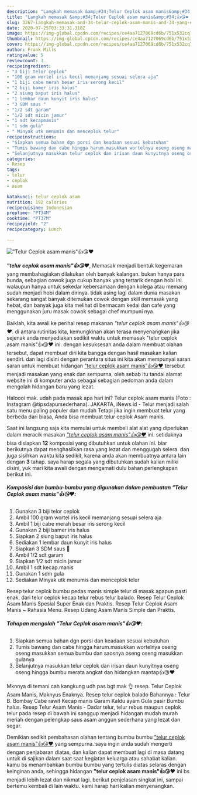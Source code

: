 ```yaml
---
description: "Langkah memasak &amp;#34;Telur Ceplok asam manis&amp;#34;👍😘❤️ yang enak"
title: "Langkah memasak &amp;#34;Telur Ceplok asam manis&amp;#34;👍😘❤️ yang enak"
slug: 3267-langkah-memasak-and-34-telur-ceplok-asam-manis-and-34-yang-enak
date: 2020-07-25T03:33:31.318Z
image: https://img-global.cpcdn.com/recipes/ce4aa7127069cd6b/751x532cq70/telur-ceplok-asam-manis👍😘❤️-foto-resep-utama.jpg
thumbnail: https://img-global.cpcdn.com/recipes/ce4aa7127069cd6b/751x532cq70/telur-ceplok-asam-manis👍😘❤️-foto-resep-utama.jpg
cover: https://img-global.cpcdn.com/recipes/ce4aa7127069cd6b/751x532cq70/telur-ceplok-asam-manis👍😘❤️-foto-resep-utama.jpg
author: Frank Mills
ratingvalue: 5
reviewcount: 3
recipeingredient:
- "3 biji telor ceplok"
- "100 gram wortel iris kecil memanjang sesuai selera aja"
- "1 biji cabe merah besar iris serong kecil"
- "2 biji bamer iris halus"
- "2 siung baput iris halus"
- "1 lembar daun kunyit iris halus"
- "3 SDM saus "
- "1/2 sdt garam"
- "1/2 sdt micin jamur"
- "1 sdt kecapmanis"
- "1 sdm gula"
- " Minyak utk menumis dan menceplok telur"
recipeinstructions:
- "Siapkan semua bahan dgn porsi dan keadaan sesuai kebutuhan"
- "Tumis bawang dan cabe hingga harum.masukkan wortelnya oseng oseng masukkan semua bumbu dan saosnya oseng oseng masukkan gulanya"
- "Selanjutnya masukkan telur ceplok dan irisan daun kunyitnya oseng oseng hingga bumbu merata angkat dan hidangkan mantap👍😘❤️"
categories:
- Resep
tags:
- telur
- ceplok
- asam

katakunci: telur ceplok asam 
nutrition: 192 calories
recipecuisine: Indonesian
preptime: "PT34M"
cooktime: "PT37M"
recipeyield: "2"
recipecategory: Lunch

---
```



![&#34;Telur Ceplok asam manis&#34;👍😘❤️](https://img-global.cpcdn.com/recipes/ce4aa7127069cd6b/751x532cq70/telur-ceplok-asam-manis👍😘❤️-foto-resep-utama.jpg)

<b><i>&#34;telur ceplok asam manis&#34;👍😘❤️</i></b>, Memasak menjadi bentuk kegemaran yang membahagiakan dilakukan oleh banyak kalangan. bukan hanya para bunda, sebagian cowok juga cukup banyak yang tertarik dengan hobi ini. walaupun hanya untuk sekedar kebersamaan dengan kolega atau memang sudah menjadi hobi dalam dirinya. tidak asing lagi dalam dunia masakan sekarang sangat banyak ditemukan cowok dengan skill memasak yang hebat, dan banyak juga kita melihat di bermacam kedai dan cafe yang menggunakan juru masak cowok sebagai chef mumpuni nya.

Baiklah, kita awali ke perihal resep makanan <i>&#34;telur ceplok asam manis&#34;👍😘❤️</i>. di antara rutinitas kita, kemungkinan akan terasa menyenangkan jika sejenak anda menyediakan sedikit waktu untuk memasak &#34;telur ceplok asam manis&#34;👍😘❤️ ini. dengan kesuksesan anda dalam membuat olahan tersebut, dapat membuat diri kita bangga dengan hasil masakan kalian sendiri. dan lagi disini dengan perantara situs ini kita akan mempunyai saran saran untuk membuat hidangan <u>&#34;telur ceplok asam manis&#34;👍😘❤️</u> tersebut menjadi masakan yang enak dan sempurna, oleh sebab itu tandai alamat website ini di komputer anda sebagai sebagian pedoman anda dalam mengolah hidangan baru yang lezat.

Haloooi mak. udah pada masak apa hari ini? Telur ceplok asam manis (Foto : Instagram @tipsdapursederhana). JAKARTA, iNews.id - Telur menjadi salah satu menu paling populer dan mudah Tetapi jika ingin membuat telur yang berbeda dari biasa, Anda bisa membuat telur ceplok Asam manis.


Saat ini langsung saja kita memulai untuk membeli alat alat yang diperlukan dalam meracik masakan <u><i>&#34;telur ceplok asam manis&#34;👍😘❤️</i></u> ini. setidaknya bisa disiapkan <b>12</b> komposisi yang dibutuhkan untuk olahan ini. biar berikutnya dapat menghasilkan rasa yang lezat dan menggugah selera. dan juga sisihkan waktu kita sedikit, karena anda akan membuatnya antara lain dengan <b>3</b> tahap. saya harap segala yang dibutuhkan sudah kalian miliki disini, yuk mari kita awali dengan mengamati dulu bahan perlengkapan berikut ini.

<!--inarticleads1-->

##### Komposisi dan bumbu-bumbu yang digunakan dalam pembuatan &#34;Telur Ceplok asam manis&#34;👍😘❤️:

1. Gunakan 3 biji telor ceplok
1. Ambil 100 gram wortel iris kecil memanjang sesuai selera aja
1. Ambil 1 biji cabe merah besar iris serong kecil
1. Gunakan 2 biji bamer iris halus
1. Siapkan 2 siung baput iris halus
1. Sediakan 1 lembar daun kunyit iris halus
1. Siapkan 3 SDM saus 🍅
1. Ambil 1/2 sdt garam
1. Siapkan 1/2 sdt micin jamur
1. Ambil 1 sdt kecap.manis
1. Gunakan 1 sdm gula
1. Sediakan  Minyak utk menumis dan menceplok telur


Resep telur ceplok bumbu pedas manis simple telur di masak apapun pasti enak, dari telur ceplok kecap telur rebus telur balado. Resep Telur Ceplok Asam Manis Spesial Super Enak dan Praktis. Resep Telur Ceplok Asam Manis ~ Rahasia Menu. Resep Udang Asam Manis Simple dan Praktis. 

<!--inarticleads2-->

##### Tahapan mengolah &#34;Telur Ceplok asam manis&#34;👍😘❤️:

1. Siapkan semua bahan dgn porsi dan keadaan sesuai kebutuhan
1. Tumis bawang dan cabe hingga harum.masukkan wortelnya oseng oseng masukkan semua bumbu dan saosnya oseng oseng masukkan gulanya
1. Selanjutnya masukkan telur ceplok dan irisan daun kunyitnya oseng oseng hingga bumbu merata angkat dan hidangkan mantap👍😘❤️


Mknnya di temani cah kangkung udh pas bgt mak 👌 resep. Telur Ceplok Asam Manis, Maknyus Enaknya. Resep telur ceplok balado Bahannya : Telur B. Bombay Cabe rawit Kecap manis Garam Kaldu ayam Gula pasir Bumbu halus. Resep Telur Asam Manis - Dadar telur, telur rebus maupun ceplok telur pada resep di bawah ini sanggup menjadi hidangan mudah murah meriah dengan pelengkap saus asam anggun sederhana yang lezat dan segar. 

Demikian sedikit pembahasan olahan tentang bumbu bumbu <u>&#34;telur ceplok asam manis&#34;👍😘❤️</u> yang sempurna. saya ingin anda sudah mengerti dengan penjabaran diatas, dan kalian dapat membuat lagi di masa datang untuk di sajikan dalam saat saat kegiatan keluarga atau sahabat kalian. kamu bs menambahkan bumbu bumbu yang tertulis diatas selaras dengan keinginan anda, sehingga hidangan <b>&#34;telur ceplok asam manis&#34;👍😘❤️</b> ini bs menjadi lebih lezat dan nikmat lagi. berikut penjelasan singkat ini, sampai bertemu kembali di lain waktu. kami harap hari kalian menyenangkan.
